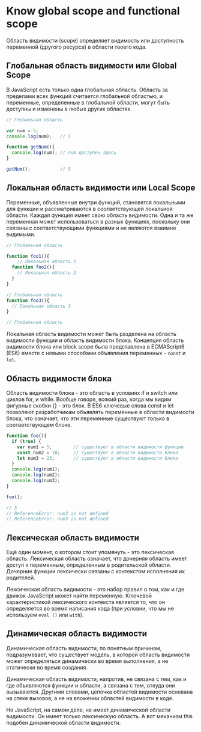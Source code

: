 # Know global scope and functional scope

Область видимости (scope) определяет видимость или доступность переменной (другого ресурса) в области твоего кода.

## Глобальная область видимости или Global Scope

В JavaScript есть только одна глобальная область. Область за пределами всех функций считается глобальной областью, и переменные, определенные в глобальной области, могут быть доступны и изменены в любых других областях.

```JavaScript
// Глобальная область

var num = 5;
console.log(num);   // 5

function getNum(){
  console.log(num); // num доступен здесь
}

getNum();           // 5
```

## Локальная область видимости или Local Scope

Переменные, объявленные внутри функций, становятся локальными для функции и рассматриваются в соответствующей локальной области. Каждая функция имеет свою область видимости. Одна и та же переменная может использоваться в разных функциях, поскольку они связаны с соответствующими функциями и не являются взаимно видимыми.

```JavaScript
// Глобальная область

function foo1(){
    // Локальная область 1
  function foo2(){
    // Локальная область 2
  }
}

// Глобальная область
function foo3(){
  // Локальная область 3
}

// Глобальная область
```

Локальная область видимости может быть разделена на область видимости функции и область видимости блока. Концепция область видимости блока или block scope была представлена в ECMAScript6 (ES6) вместе с новыми способами объявления переменных - `const` и `let`.

## Область видимости блока

Область видимости блока - это область в условиях if и switch или циклов for, и while. Вообще говоря, всякий раз, когда мы видим фигурные скобки {} - это блок. В ES6 ключевые слова const и let позволяют разработчикам объявлять переменные в области видимости блока, что означает, что эти переменные существуют только в соответствующем блоке.

```JavaScript
function foo(){
  if (true) {
    var num1 = 5;        // существуют в области видимости функции
    const num2 = 10;     // существуют в области видимости блока
    let num3 = 23;       // существуют в области видимости блока
  }
  console.log(num1);
  console.log(num2);
  console.log(num3);
}

foo();

// 5
// ReferenceError: num2 is not defined
// ReferenceError: num3 is not defined
```

## Лексическая область видимости

Ещё один момент, о котором стоит упомянуть - это лексическая область. Лексическая область означает, что дочерняя область имеет доступ к переменным, определенным в родительской области. Дочерние функции лексически связаны с контекстом исполнения их родителей.

Лексическая область видимости - это набор правил о том, как и где движок JavaScript может найти переменную. Ключевой характеристикой лексического контекста является то, что он определяется во время написания кода (при условии, что мы не используем `eval ()` или `with`).

## Динамическая область видимости

Динамическая область видимости, по понятным причинам, подразумевает, что существует модель, в которой область видимости может определяться динамически во время выполнения, а не статически во время создания.

Динамическая область видимости, напротив, не связана с тем, как и где объявляются функции и области, а связана с тем, откуда они вызываются. Другими словами, цепочка областей видимости основана на стеке вызовов, а не на вложении областей видимости в коде.

Но JavaScript, на самом деле, не имеет динамической области видимости. Он имеет только лексическую область. А вот механизм this подобен динамической области видимости.
